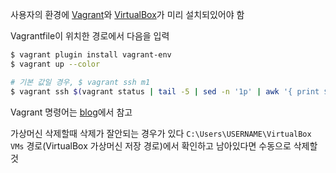 사용자의 환경에 [Vagrant](https://www.vagrantup.com/downloads)와 [VirtualBox](https://www.virtualbox.org/wiki/Downloads)가 미리 설치되있어야 함

Vagrantfile이 위치한 경로에서 다음을 입력

```sh
$ vagrant plugin install vagrant-env
$ vagrant up --color

# 기본 값일 경우, $ vagrant ssh m1
$ vagrant ssh $(vagrant status | tail -5 | sed -n '1p' | awk '{ print $1}')
```

Vagrant 명령어는 [blog](https://dragonz.dev/devops/vagrant/command&code)에서 참고


가상머신 삭제할때 삭제가 잘안되는 경우가 있다 `C:\Users\USERNAME\VirtualBox VMs` 경로(VirtualBox 가상머신 저장 경로)에서 확인하고 남아있다면 수동으로 삭제할 것